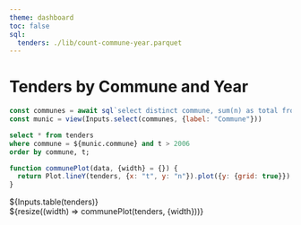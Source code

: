 ```yaml
---
theme: dashboard
toc: false
sql:
  tenders: ./lib/count-commune-year.parquet
---
```


# Tenders by Commune and Year

```js
const communes = await sql`select distinct commune, sum(n) as total from tenders group by commune order by total desc`;
const munic = view(Inputs.select(communes, {label: "Commune"}))
```

```sql id=tenders
select * from tenders
where commune = ${munic.commune} and t > 2006
order by commune, t;
```

```js
function communePlot(data, {width} = {}) {
  return Plot.lineY(tenders, {x: "t", y: "n"}).plot({y: {grid: true}});
}
```

<div class="grid grid-cols-2">
  <div class="card">${Inputs.table(tenders)}</div>
  <div class="card">${resize((width) => communePlot(tenders, {width}))}</div>
</div>